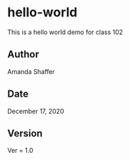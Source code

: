 # hello-world

This is a hello world demo for class 102

## Author

Amanda Shaffer

## Date

December 17, 2020

## Version

Ver = 1.0
